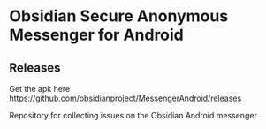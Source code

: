 # Obsidian Secure Anonymous Messenger for Android

## Releases
Get the apk here https://github.com/obsidianproject/MessengerAndroid/releases


Repository for collecting issues on the Obsidian Android messenger
